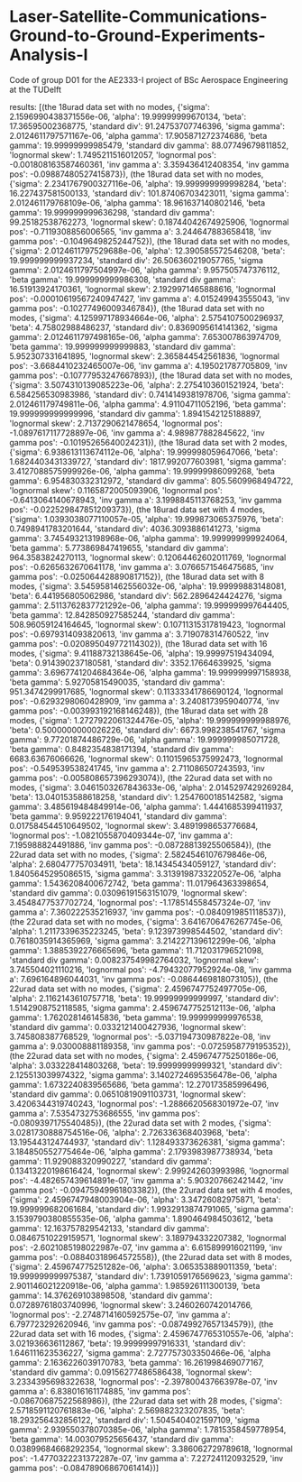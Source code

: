 # Laser-Satellite-Communications-Ground-to-Ground-Experiments-Analysis-I

Code of group D01 for the AE2333-I project of BSc Aerospace Engineering at the TUDelft

results:
[(the 18urad data set with no modes, {'sigma': 2.1596990438371556e-06, 'alpha': 19.99999999670134, 'beta': 17.36595002368775, 'standard div': 91.24753707746396, 'sigma gamma': 2.0124611797571167e-06, 'alpha gamma': 17.905871272374686, 'beta gamma': 19.99999999985479, 'standard div gamma': 88.07749679811852, 'lognormal skew': 1.7495211516012057, 'lognormal pos': -0.001808163587460361, 'inv gamma a': 3.359436412408354, 'inv gamma pos': -0.09887480527415873}), (the 18urad data set with no modes, {'sigma': 2.2341767900327116e-06, 'alpha': 19.999999999998284, 'beta': 16.227437581500133, 'standard div': 101.87406703423011, 'sigma gamma': 2.012461179768109e-06, 'alpha gamma': 18.961637140802146, 'beta gamma': 19.999999999636298, 'standard div gamma': 99.25182538762273, 'lognormal skew': 0.18744042674925906, 'lognormal pos': -0.7119308856006565, 'inv gamma a': 3.244647883658418, 'inv gamma pos': -0.1049649825244752}), (the 18urad data set with no modes, {'sigma': 2.0124611797529688e-06, 'alpha': 12.390585572546208, 'beta': 19.999999999937234, 'standard div': 26.506360219057765, 'sigma gamma': 2.0124611797504997e-06, 'alpha gamma': 9.957505747376112, 'beta gamma': 19.999999999986308, 'standard div gamma': 16.51913924170361, 'lognormal skew': 2.1929971465888616, 'lognormal pos': -0.00010619567240947427, 'inv gamma a': 4.015249943555043, 'inv gamma pos': -0.10277496009346784}), (the 18urad data set with no modes, {'sigma': 4.125997178934664e-06, 'alpha': 2.5754107500296937, 'beta': 4.75802988486237, 'standard div': 0.8369095614141362, 'sigma gamma': 2.0124611797498165e-06, 'alpha gamma': 7.653007863974709, 'beta gamma': 19.999999999999883, 'standard div gamma': 5.952307331641895, 'lognormal skew': 2.365844542561836, 'lognormal pos': -3.6684410232465007e-06, 'inv gamma a': 4.195021787705809, 'inv gamma pos': -0.10777953247667893}), (the 18urad data set with no modes, {'sigma': 3.5074310139085223e-06, 'alpha': 2.2754103601521924, 'beta': 6.584256530983986, 'standard div': 0.7414149381978706, 'sigma gamma': 2.012461179749811e-06, 'alpha gamma': 4.91104711052196, 'beta gamma': 19.999999999999996, 'standard div gamma': 1.8941542125188897, 'lognormal skew': 2.7137290621478654, 'lognormal pos': -1.0897617117728897e-06, 'inv gamma a': 4.989877882845622, 'inv gamma pos': -0.10195265640024231}), (the 18urad data set with 2 modes, {'sigma': 6.938613113674112e-06, 'alpha': 19.999998059647066, 'beta': 1.6824403431339727, 'standard div': 1817.992077603981, 'sigma gamma': 3.4127088575999926e-06, 'alpha gamma': 19.99999986099268, 'beta gamma': 6.954830332312972, 'standard div gamma': 805.5609968494722, 'lognormal skew': 0.1165872005093906, 'lognormal pos': -0.6413064140678943, 'inv gamma a': 3.1998845113768253, 'inv gamma pos': -0.022529847851209373}), (the 18urad data set with 4 modes, {'sigma': 1.0393038077110057e-05, 'alpha': 19.999873065375976, 'beta': 0.7498941783201644, 'standard div': 4036.3093886141273, 'sigma gamma': 3.745493213198968e-06, 'alpha gamma': 19.999999999924064, 'beta gamma': 5.773869847419655, 'standard div gamma': 964.3583824270113, 'lognormal skew': 0.12064462602011769, 'lognormal pos': -0.6265632670641178, 'inv gamma a': 3.0766571546475685, 'inv gamma pos': -0.025064428890817152}), (the 18urad data set with 8 modes, {'sigma': 3.5459581462556032e-06, 'alpha': 19.99999883148081, 'beta': 6.441956805062986, 'standard div': 562.2896424424276, 'sigma gamma': 2.5113762837721292e-06, 'alpha gamma': 19.999999997644405, 'beta gamma': 12.842850927585244, 'standard div gamma': 508.96059124164645, 'lognormal skew': 0.10711315317819423, 'lognormal pos': -0.6979314093820613, 'inv gamma a': 3.719078314760522, 'inv gamma pos': -0.020895049772114302}), (the 18urad data set with 16 modes, {'sigma': 9.41188732138645e-06, 'alpha': 19.99997519434094, 'beta': 0.914390237180581, 'standard div': 3352.17664639925, 'sigma gamma': 3.6967741204684364e-06, 'alpha gamma': 19.999999997158938, 'beta gamma': 5.92705815490035, 'standard div gamma': 951.3474299917685, 'lognormal skew': 0.11333341786690124, 'lognormal pos': -0.6293298060428909, 'inv gamma a': 3.2408173959040774, 'inv gamma pos': -0.003993192168146248}), (the 18urad data set with 28 modes, {'sigma': 1.2727922061324476e-05, 'alpha': 19.999999999988976, 'beta': 0.5000000000026226, 'standard div': 6673.998238541767, 'sigma gamma': 9.77201874486729e-06, 'alpha gamma': 19.999999985071728, 'beta gamma': 0.8482354838171394, 'standard div gamma': 6683.63676066626, 'lognormal skew': 0.11015965375992473, 'lognormal pos': -0.549539538241745, 'inv gamma a': 2.711086507243593, 'inv gamma pos': -0.005808657396293074}), (the 22urad data set with no modes, {'sigma': 3.0461503267843633e-06, 'alpha': 2.0145297429269284, 'beta': 13.040153588618258, 'standard div': 1.2547600185142582, 'sigma gamma': 3.485619484849914e-06, 'alpha gamma': 1.4441685399411937, 'beta gamma': 9.959222176194041, 'standard div gamma': 0.017584544510649502, 'lognormal skew': 3.4891998653776684, 'lognormal pos': -1.0821055870409344e-07, 'inv gamma a': 7.195988824491886, 'inv gamma pos': -0.08728813925506584}), (the 22urad data set with no modes, {'sigma': 2.5824546107679846e-06, 'alpha': 2.680477757034911, 'beta': 18.14345434059127, 'standard div': 1.8405645295086515, 'sigma gamma': 3.3139198733220527e-06, 'alpha gamma': 1.5436208400672742, 'beta gamma': 11.017964363398654, 'standard div gamma': 0.03096191563151079, 'lognormal skew': 3.4548477537702724, 'lognormal pos': -1.178514558457324e-07, 'inv gamma a': 7.360222535216937, 'inv gamma pos': -0.0840919851118537}), (the 22urad data set with no modes, {'sigma': 3.6416706476267745e-06, 'alpha': 1.2117339635223245, 'beta': 9.123973998544502, 'standard div': 0.7618035914365969, 'sigma gamma': 3.214227139612299e-06, 'alpha gamma': 1.3885392276665696, 'beta gamma': 11.712031796521098, 'standard div gamma': 0.008237549982764032, 'lognormal skew': 3.745504021110216, 'lognormal pos': -4.79432077952924e-08, 'inv gamma a': 7.696164896044031, 'inv gamma pos': -0.0864469818073105}), (the 22urad data set with no modes, {'sigma': 2.4596747752497705e-06, 'alpha': 2.1162143610757718, 'beta': 19.99999999999997, 'standard div': 1.5142908752118585, 'sigma gamma': 2.4596747752512113e-06, 'alpha gamma': 1.762028146145836, 'beta gamma': 19.999999999976538, 'standard div gamma': 0.0332121400427936, 'lognormal skew': 3.745808387768529, 'lognormal pos': -5.037194730987822e-08, 'inv gamma a': 9.030008881189358, 'inv gamma pos': -0.0725958779195352}), (the 22urad data set with no modes, {'sigma': 2.459674775250186e-06, 'alpha': 3.033228414803268, 'beta': 19.99999999999321, 'standard div': 2.125513039974322, 'sigma gamma': 3.1402724695356478e-06, 'alpha gamma': 1.6732240839565686, 'beta gamma': 12.270173585996496, 'standard div gamma': 0.06510819091103731, 'lognormal skew': 3.4206344319740243, 'lognormal pos': -1.2886620568301972e-07, 'inv gamma a': 7.5354732753686555, 'inv gamma pos': -0.0809397175540485}), (the 22urad data set with 2 modes, {'sigma': 3.0281730888754516e-06, 'alpha': 2.726336368403968, 'beta': 13.195443124744937, 'standard div': 1.128493373626381, 'sigma gamma': 3.184850552775464e-06, 'alpha gamma': 2.1793983987738934, 'beta gamma': 11.929088320990227, 'standard div gamma': 0.13413220198616424, 'lognormal skew': 2.999242603993986, 'lognormal pos': -4.482657439614891e-07, 'inv gamma a': 5.903207662421442, 'inv gamma pos': -0.09475949961803382}), (the 22urad data set with 4 modes, {'sigma': 2.4596747948003904e-06, 'alpha': 3.34726082975871, 'beta': 19.999999682061684, 'standard div': 1.9932913874791065, 'sigma gamma': 3.1539790380855535e-06, 'alpha gamma': 1.890464984503612, 'beta gamma': 12.163757829542133, 'standard div gamma': 0.08467510229159571, 'lognormal skew': 3.189794332207382, 'lognormal pos': -2.6021085198022987e-07, 'inv gamma a': 6.615899916021199, 'inv gamma pos': -0.08840318964572558}), (the 22urad data set with 8 modes, {'sigma': 2.459674775251282e-06, 'alpha': 3.065353889011359, 'beta': 19.999999999975387, 'standard div': 1.7391059176569623, 'sigma gamma': 2.901146021220918e-06, 'alpha gamma': 1.985926111300139, 'beta gamma': 14.376269103898508, 'standard div gamma': 0.07289761803740996, 'lognormal skew': 3.2460260742014766, 'lognormal pos': -2.2748714160592575e-07, 'inv gamma a': 6.797723292620946, 'inv gamma pos': -0.08749927657134579}), (the 22urad data set with 16 modes, {'sigma': 2.4596747765310557e-06, 'alpha': 3.021936636112867, 'beta': 19.99999997916331, 'standard div': 1.646111623536227, 'sigma gamma': 2.727757303350466e-06, 'alpha gamma': 2.1636226039170783, 'beta gamma': 16.261998469077167, 'standard div gamma': 0.09156277486586438, 'lognormal skew': 3.2334395698322638, 'lognormal pos': -2.397800437663978e-07, 'inv gamma a': 6.838016161174885, 'inv gamma pos': -0.08670687522568986}), (the 22urad data set with 28 modes, {'sigma': 2.5718591120761883e-06, 'alpha': 2.569882323207835, 'beta': 18.293256432856122, 'standard div': 1.5045404021597109, 'sigma gamma': 2.939550378070385e-06, 'alpha gamma': 1.7815358459778954, 'beta gamma': 14.003079525656437, 'standard div gamma': 0.03899684668292354, 'lognormal skew': 3.386062729789618, 'lognormal pos': -1.4770322231372287e-07, 'inv gamma a': 7.227241120932529, 'inv gamma pos': -0.08478906867061414})]
